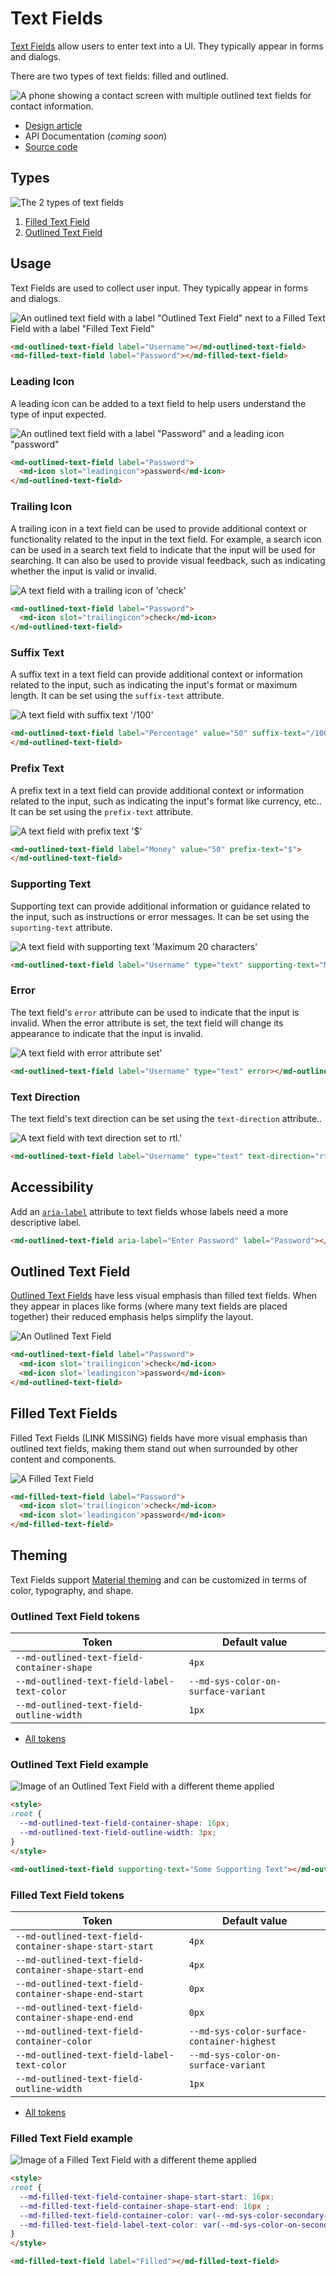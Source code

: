 <!-- catalog-only-start -->
<!-- ---
name: Text Fields
dirname: textfield
----->
<!-- catalog-only-end -->

<catalog-component-header>
<catalog-component-header-title slot="title">

# Text Fields

<!--*
# Document freshness: For more information, see go/fresh-source.
freshness: { owner: '--' reviewed: '--' }
tag: 'docType:reference'
*-->

<!-- go/md-textfield -->

<!-- [TOC] -->

[Text Fields](https://m3.material.io/components/text-fields)<!-- {.external} --> allow users to enter text into a UI. They typically appear in forms and dialogs.

There are two types of text fields: filled and outlined.

</catalog-component-header-title>

<img
    class="hero"
    alt="A phone showing a contact screen with multiple outlined text fields for contact information."
    title="There are 2 types of text fields."
    src="images/textfield/hero.png">

</catalog-component-header>

*   [Design article](https://m3.material.io/components/text-fields) <!-- {.external} -->
*   API Documentation (*coming soon*)
*   [Source code](https://github.com/material-components/material-web/tree/main/textfield)
    <!-- {.external} -->

<!-- catalog-only-start -->

<!--

## Interactive Demo

{% playgroundexample dirname=dirname %}

-->

<!-- catalog-only-end -->

## Types

<!-- github-only-start -->

![The 2 types of text fields](images/textfield/types.png "Outlined, and Filled text fields")

<!-- github-only-end -->
<!-- catalog-only-start -->

<!--
<div class="figure-wrapper">
  <figure
      class="types-image"
      style="justify-content:center;padding-top:8px; padding-bottom:8px;"
      title="Outlined, and Filled text fields"
      aria-label="The 2 types of text fields">
    <style>
      .types-image .wrapper,
      .types-image .wrapper > * {
        display: flex;
        padding: 8px;
        flex-wrap: wrap;
        justify-content: center;
      }
      .types-image .wrapper > * {
        flex-direction: column;
        align-items: center;
        padding-inline: 16px;
      }
      .types-image span {
        display: inline-flex;
        background-color: var(--md-sys-color-inverse-surface);
        color: var(--md-sys-color-inverse-on-surface);
        padding: 8px;
        margin-block-start: 8px;
        width: 24px;
        height: 24px;
        border-radius: 50%;
        justify-content: center;
        align-items: center;
      }
    </style>
    <div class="wrapper">
      <div>
        <md-outlined-text-field label="Outlined Text Field" type="text"></md-outlined-text-field>
        <span>1</span>
      </div>
      <div>
        <md-filled-text-field label="Filled Text Field"></md-filled-text-field>
        <span>2</span>
      </div>
    </div>
  </figure>
</div>

-->

<!-- catalog-only-end -->

1.  [Filled Text Field](#filled-text-field)
2.  [Outlined Text Field](#outlined-text-field)

## Usage

Text Fields are used to collect user input. They typically appear in forms and dialogs.

<!-- github-only-start -->

![An outlined text field with a label "Outlined Text Field" next to a Filled Text Field with a label "Filled Text Field"](images/textfield/usage.png "Outlined and Filled Text Fields.")

<!-- github-only-end -->
<!-- catalog-only-start -->

<!--
<div class="figure-wrapper" style="padding:8px;">
  <figure
      style="justify-content:center;gap: 8px; padding-top:8px; padding-bottom:8px;"
      title="Outlined and Filled Text Fields."
      aria-label="An outlined text field with the label 'Username' next to a Filled Text Field with label 'Password'">
    <md-outlined-text-field label='Username'></md-outlined-text-field>
    <md-filled-text-field label='Password'></md-filled-text-field>
  </figure>
</div>

-->

<!-- catalog-only-end -->

```html
<md-outlined-text-field label="Username"></md-outlined-text-field>
<md-filled-text-field label="Password"></md-filled-text-field>
```

### Leading Icon

A leading icon can be added to a text field to help users understand the type of input expected.

<!-- github-only-start -->
![An outlined text field with a label "Password" and a leading icon "password"](images/textfield/usage-leading-icon.png "Slot in icons to the appropriate slots")

<!-- github-only-end -->
<!-- catalog-only-start -->

<!--

<div class="figure-wrapper">
  <figure
      style="justify-content:center;gap: 8px; padding-top:8px; padding-bottom:8px;"
      title="Outlined Text Field with leading icon."
      aria-label="An outlined text field with a label 'Password' and a leading icon 'password'">
    <md-outlined-text-field label="Password">
      <md-icon slot="leadingicon">password</md-icon>
    </md-outlined-text-field>
  </figure>
</div>

-->

<!-- catalog-only-end -->

```html
<md-outlined-text-field label="Password">
  <md-icon slot="leadingicon">password</md-icon>
</md-outlined-text-field>
```

### Trailing Icon

A trailing icon in a text field can be used to provide additional context or functionality related to the input in the text field. For example, a search icon can be used in a search text field to indicate that the input will be used for searching. It can also be used to provide visual feedback, such as indicating whether the input is valid or invalid.

<!-- github-only-start -->

![A text field with a trailing icon of 'check'](images/textfield/usage-trailing-icon.png "Slot in icons to the appropriate slots")

<!-- github-only-end -->
<!-- catalog-only-start -->

<!--

<div class="figure-wrapper">
  <figure
      style="justify-content:center;gap: 8px; padding-top:8px; padding-bottom:8px;"
      title="Outlined Text Field with trailing icon."
      aria-label="An outlined text field with a label 'Password' and a trailing icon 'check'">
    <md-outlined-text-field label="Password">
      <md-icon slot="trailingicon">check</md-icon>
    </md-outlined-text-field>
  </figure>
</div>

-->

<!-- catalog-only-end -->

```html
<md-outlined-text-field label="Password">
  <md-icon slot="trailingicon">check</md-icon>
</md-outlined-text-field>
```

### Suffix Text

A suffix text in a text field can provide additional context or information related to the input, such as indicating the input's format or maximum length. It can be set using the `suffix-text` attribute.

<!-- github-only-start -->

![A text field with suffix text '/100'](images/textfield/usage-suffix-text.png "Suffix text can be used to provide additional context or information related to the input")

<!-- github-only-end -->
<!-- catalog-only-start -->

<!--
<div class="figure-wrapper">
  <figure
      style="justify-content:center;gap: 8px; padding-top:8px; padding-bottom:8px;"
      title="Outlined Text Field with supporting text."
      aria-label="An outlined text field with a label 'Percentage' and a suffix text '/100'">
    <md-outlined-text-field label="Percentage" value="50" type="text" suffix-text="/100">
    </md-outlined-text-field>
  </figure>
</div>

-->
<!-- catalog-only-end -->

```html
<md-outlined-text-field label="Percentage" value="50" suffix-text="/100">
</md-outlined-text-field>
```

### Prefix Text

A prefix text in a text field can provide additional context or information related to the input, such as indicating the input's format like currency, etc.. It can be set using the `prefix-text` attribute.

<!-- github-only-start -->

![A text field with prefix text '$'](images/textfield/usage-prefix-text.png "Prefix text can be used to provide additional context or information related to the input")

<!-- github-only-end -->
<!-- catalog-only-start -->

<!--

<div class="figure-wrapper">
  <figure
      style="justify-content:center;gap: 8px; padding-top:8px; padding-bottom:8px;"
      title="Outlined and Filled Text Fields."
      aria-label="An outlined text field with a label 'Percentage' and a prefix text '$'">
    <md-outlined-text-field label="Money" value="50" type="text" prefix-text="$">
    </md-outlined-text-field>
  </figure>
</div>

-->

<!-- catalog-only-end -->

```html
<md-outlined-text-field label="Money" value="50" prefix-text="$">
</md-outlined-text-field>
```


### Supporting Text

Supporting text can provide additional information or guidance related to the input, such as instructions or error messages. It can be set using the `suporting-text` attribute.

<!-- github-only-start -->

![A text field with supporting text 'Maximum 20 characters'](images/textfield/usage-supporting-text.png "Supporting text can provide additional information or guidance related to the input, such as instructions or error messages.")

<!-- github-only-end -->
<!-- catalog-only-start -->

<!--

<div class="figure-wrapper">
  <figure
      style="justify-content:center;gap: 8px; padding-top:8px; padding-bottom:8px;"
      title="Outlined and Filled Text Fields."
      aria-label="An outlined text field with a label 'Username' and a supporting text 'Maximum 20 characters'">
    <md-outlined-text-field label="Username" type="text" supporting-text="Maximum 20 characters">
    </md-outlined-text-field>
  </figure>
</div>

-->

<!-- catalog-only-end -->

```html
<md-outlined-text-field label="Username" type="text" supporting-text="Maximum 20 characters"></md-outlined-text-field>
```

### Error

The text field's `error` attribute can be used to indicate that the input is invalid. When the error attribute is set, the text field will change its appearance to indicate that the input is invalid.

<!-- github-only-start -->

![A text field with error attribute set'](images/textfield/usage-error.png "Text field with error attribute set")

<!-- github-only-end -->
<!-- catalog-only-start -->

<!--

<div class="figure-wrapper">
  <figure
      style="justify-content:center;gap: 8px; padding-top:8px; padding-bottom:8px;"
      title="Outlined Text Field wtih error attribute set."
      aria-label="An outlined text field with a label 'Username' and error attribute set.">
    <md-outlined-text-field label="Username" type="text" error>
    </md-outlined-text-field>
  </figure>
</div>

-->

<!-- catalog-only-end -->

```html
<md-outlined-text-field label="Username" type="text" error></md-outlined-text-field>
```

### Text Direction

The text field's text direction can be set using the `text-direction` attribute..

<!-- github-only-start -->

![A text field with text direction set to rtl.'](images/textfield/usage-text-direction.png "Text field with text direction set to rtl.")


<!-- github-only-end -->
<!-- catalog-only-start -->

<!--

<div class="figure-wrapper">
  <figure
      style="justify-content:center;gap: 8px; padding-top:8px; padding-bottom:8px;"
      title="Outlined Text Field wtih direction set as rtl."
      aria-label="An outlined text field with a label 'Username' and direction set as rtl.">
    <md-outlined-text-field label="Username" type="text" text-direction="rtl" value="some text">
    </md-outlined-text-field>
  </figure>
</div>

-->

<!-- catalog-only-end -->

```html
<md-outlined-text-field label="Username" type="text" text-direction="rtl"></md-outlined-text-field>
```

## Accessibility

Add an
[`aria-label`](https://developer.mozilla.org/en-US/docs/Web/Accessibility/ARIA/Attributes/aria-label)<!-- {.external} -->
attribute to text fields whose labels need a more descriptive label.

```html
<md-outlined-text-field aria-label="Enter Password" label="Password"></md-outlined-text-field>
```

## Outlined Text Field

<!-- go/md-outlined-text-field -->

[Outlined Text Fields](https://m3.material.io/components/text-fields/guidelines#1206edf3-4472-4c05-90e7-8efe7e409ea2) have less visual emphasis than filled text fields. When they appear in places like forms (where many text fields are placed together) their reduced emphasis helps simplify the layout.

<!-- github-only-start -->

![An Outlined Text Field](images/textfield/usage-outlined-text-field.png)

<!-- github-only-end -->
<!-- catalog-only-start -->

<!--

<div class="figure-wrapper">
  <figure
      style="justify-content:center;align-items:center;padding-top:8px; padding-bottom:8px;"
      aria-label="An Outlined Text Field.">
    <md-outlined-text-field label="Password">
    <md-icon slot='trailingicon'>check</md-icon>
    <md-icon slot='leadingicon'>password</md-icon>
    </md-outlined-text-field>
  </figure>
</div>

-->

<!-- catalog-only-end -->

```html
<md-outlined-text-field label="Password">
  <md-icon slot='trailingicon'>check</md-icon>
  <md-icon slot='leadingicon'>password</md-icon>
</md-outlined-text-field>
```

## Filled Text Fields

<!-- go/md-filled-text-field -->

Filled Text Fields (LINK MISSING)<!-- {.external} --> fields have more visual emphasis than outlined text fields, making them stand out when surrounded by other content and components.


<!-- github-only-start -->
![A Filled Text Field](images/textfield/usage-filled-text-field.png)
<!-- github-only-end -->
<!-- catalog-only-start -->

<!--

<div class="figure-wrapper">
  <figure
      style="justify-content:center;align-items:center;padding-top:8px; padding-bottom:8px;"
      aria-label="A Filled Text Field.">
    <md-filled-text-field label="Password">
      <md-icon slot='trailingicon'>check</md-icon>
      <md-icon slot='leadingicon'>password</md-icon>
    </md-filled-text-field>
  </figure>
</div>

-->

<!-- catalog-only-end -->

```html
<md-filled-text-field label="Password">
  <md-icon slot='trailingicon'>check</md-icon>
  <md-icon slot='leadingicon'>password</md-icon>
</md-filled-text-field>
```

## Theming

Text Fields support [Material theming](../theming.md) and can be customized in terms
of color, typography, and shape.

### Outlined Text Field tokens

| Token                                   | Default value                   |
| --------------------------------------- | ------------------------------- |
| `--md-outlined-text-field-container-shape`  | `4px`                        |
| `--md-outlined-text-field-label-text-color`  | `--md-sys-color-on-surface-variant` |
| `--md-outlined-text-field-outline-width`  | `1px` |

*   [All tokens](https://github.com/material-components/material-web/blob/main/tokens/_md-comp-outlined-text-field.scss)
    <!-- {.external} -->

### Outlined Text Field example

<!-- github-only-start -->

![Image of an Outlined Text Field with a different theme applied](images/textfield/theming-outlined-text-field.png "Outlined Text Field theming example.")

<!-- github-only-end -->
<!-- catalog-only-start -->

<!-- <div class="figure-wrapper">
  <figure
      style="justify-content:center;align-items:center;padding-top:8px; padding-bottom:8px;"
      class="styled-example"
      title="Outlined Text Field theming example."
      aria-label="Image of an Outlined Text Field with a different theme applied">
    <style>
      .styled-example {
        --md-outlined-text-field-container-shape: 16px;
        --md-outlined-text-field-outline-width: 3px;
      }
    </style>
    <md-outlined-text-field supporting-text="Some Supporting Text">
      <md-icon slot='leadingicon'>password</md-icon>
      <p> 
    </md-outlined-text-field>
  </figure>
</div> -->

<!-- catalog-only-end -->

```html
<style>
:root {
  --md-outlined-text-field-container-shape: 16px;
  --md-outlined-text-field-outline-width: 3px;
}
</style>

<md-outlined-text-field supporting-text="Some Supporting Text"></md-outlined-text-field>
```

### Filled Text Field tokens

| Token                                   | Default value                   |
| --------------------------------------- | ------------------------------- |
| `--md-outlined-text-field-container-shape-start-start`  | `4px`|
| `--md-outlined-text-field-container-shape-start-end`  | `4px`|
| `--md-outlined-text-field-container-shape-end-start`  | `0px`|
| `--md-outlined-text-field-container-shape-end-end`  | `0px`|
| `--md-outlined-text-field-container-color`  | `--md-sys-color-surface-container-highest` |
| `--md-outlined-text-field-label-text-color`  | `--md-sys-color-on-surface-variant` |
| `--md-outlined-text-field-outline-width`  | `1px` |
*   [All tokens](https://github.com/material-components/material-web/blob/main/tokens/_md-comp-filled-text-field.scss)
    <!-- {.external} -->

### Filled Text Field example

<!-- github-only-start -->

![Image of a Filled Text Field with a different theme applied](images/textfield/theming-filled-text-field.png "Filled Text Field theming example.")

<!-- github-only-end -->
<!-- catalog-only-start -->

<!--

<div class="figure-wrapper">
  <figure
      style="justify-content:center;align-items:center;padding-top:8px; padding-bottom:8px;"
      class="styled-example"
      title="Filled Text Field theming example."
      aria-label="Image of a Filled Text Field with a different theme applied">
    <style>
      .styled-example {
        --md-filled-text-field-container-shape-start-start: 16px;
        --md-filled-text-field-container-shape-start-end: 16px ;
        --md-filled-text-field-container-color: var(--md-sys-color-secondary-container);
        --md-filled-text-field-label-text-color: var(--md-sys-color-on-secondary-container);
      }
    </style>

    <md-filled-text-field label="Filled"></md-filled-text-field>
  </figure>
</div>

-->

<!-- catalog-only-end -->

```html
<style>
:root {
  --md-filled-text-field-container-shape-start-start: 16px;
  --md-filled-text-field-container-shape-start-end: 16px ;
  --md-filled-text-field-container-color: var(--md-sys-color-secondary-container);
  --md-filled-text-field-label-text-color: var(--md-sys-color-on-secondary-container);
}
</style>

<md-filled-text-field label="Filled"></md-filled-text-field>
```
